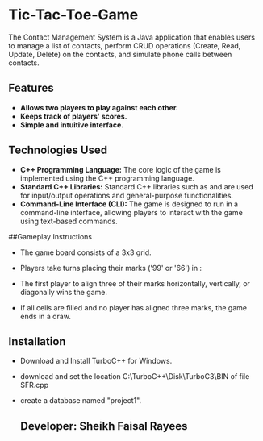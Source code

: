 # Tic-Tac-Toe-Game

The Contact Management System is a Java application that enables users to manage a list of contacts, perform CRUD operations (Create, Read, Update, Delete) on the contacts, and simulate phone calls between contacts.

## Features

- **Allows two players to play against each other.**
- **Keeps track of players' scores.**
- **Simple and intuitive interface.**

## Technologies Used

- **C++ Programming Language:** The core logic of the game is implemented using the C++ programming language.
- **Standard C++ Libraries:** Standard C++ libraries such as <iostream> and <cstdlib> are used for input/output operations and general-purpose functionalities.
- **Command-Line Interface (CLI):** The game is designed to run in a command-line interface, allowing players to interact with the game using text-based commands.


##Gameplay Instructions

- The game board consists of a 3x3 grid.
- Players take turns placing their marks ('99' or '66') in :
  
- The first player to align three of their marks horizontally, vertically, or diagonally wins the game.
- If all cells are filled and no player has aligned three marks, the game ends in a draw.

## Installation

- Download and Install TurboC++ for Windows.
- download and set the location C:\TurboC++\Disk\TurboC3\BIN of file SFR.cpp
- create a database named "project1".

  ## Developer: Sheikh Faisal Rayees
  

